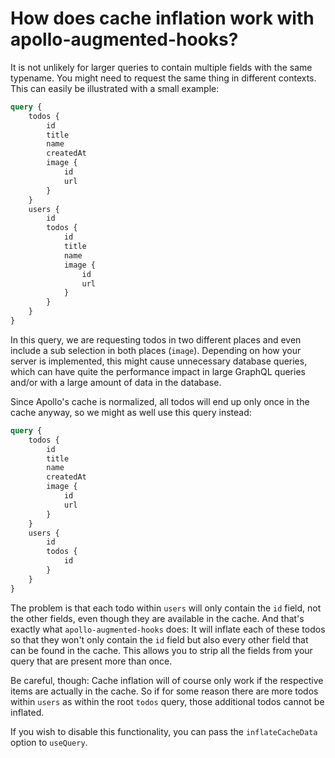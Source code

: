 # How does cache inflation work with apollo-augmented-hooks?

It is not unlikely for larger queries to contain multiple fields with the same typename. You might need to request the same thing in different contexts. This can easily be illustrated with a small example:

```graphql
query {
    todos {
        id
        title
        name
        createdAt
        image {
            id
            url
        }
    }
    users {
        id
        todos {
            id
            title
            name
            image {
                id
                url
            }
        }
    }
}
```

In this query, we are requesting todos in two different places and even include a sub selection in both places (`image`). Depending on how your server is implemented, this might cause unnecessary database queries, which can have quite the performance impact in large GraphQL queries and/or with a large amount of data in the database.

Since Apollo's cache is normalized, all todos will end up only once in the cache anyway, so we might as well use this query instead:

```graphql
query {
    todos {
        id
        title
        name
        createdAt
        image {
            id
            url
        }
    }
    users {
        id
        todos {
            id
        }
    }
}
```

The problem is that each todo within `users` will only contain the `id` field, not the other fields, even though they are available in the cache. And that's exactly what `apollo-augmented-hooks` does: It will inflate each of these todos so that they won't only contain the `id` field but also every other field that can be found in the cache. This allows you to strip all the fields from your query that are present more than once.

Be careful, though: Cache inflation will of course only work if the respective items are actually in the cache. So if for some reason there are more todos within `users` as within the root `todos` query, those additional todos cannot be inflated.

If you wish to disable this functionality, you can pass the `inflateCacheData` option to `useQuery`.

